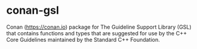 # conan-gsl
Conan (https://conan.io) package for The Guideline Support Library (GSL) that
contains functions and types that are suggested for use by
the C++ Core Guidelines maintained by the Standard C++ Foundation.

